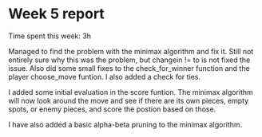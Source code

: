 # Week 5 report

Time spent this week: 3h

Managed to find the problem with the minimax algorithm and fix it. Still not entirely sure why this was the problem, but changein != to is not fixed the issue. Also did some small fixes to the check_for_winner function and the player choose_move funtion. I also added a check for ties.

I added some initial evaluation in the score funtion. The minimax algorithm will now look around the move and see if there are its own pieces, empty spots, or enemy pieces, and score the postion based on those. 

I have also added a basic alpha-beta pruning to the minimax algorithm.

